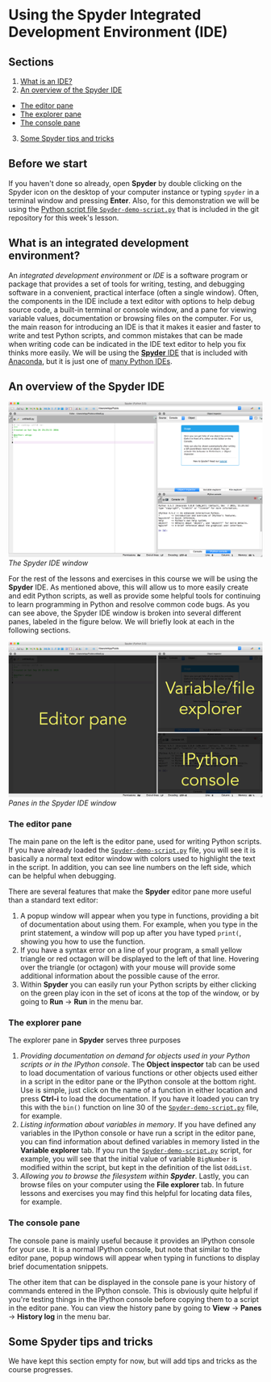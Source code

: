 # Using the Spyder Integrated Development Environment (IDE)

## Sections

1. [What is an IDE?](#what-is-an-integrated-development-environment)
2. [An overview of the Spyder IDE](#an-overview-of-the-spyder-ide)
  - [The editor pane](#the-editor-pane)
  - [The explorer pane](#the-explorer-pane)
  - [The console pane](#the-console-pane)
3. [Some Spyder tips and tricks](#some-spyder-tips-and-tricks)

## Before we start
If you haven't done so already, open **Spyder** by double clicking on the Spyder icon on the desktop of your computer instance or typing `spyder` in a terminal window and pressing **Enter**.
Also, for this demonstration we will be using the [Python script file `Spyder-demo-script.py`](../src/Spyder-demo-script.py) that is included in the git repository for this week's lesson.

## What is an integrated development environment?
An *integrated development environment* or *IDE* is a software program or package that provides a set of tools for writing, testing, and debugging software in a convenient, practical interface (often a single window).
Often, the components in the IDE include a text editor with options to help debug source code, a built-in terminal or console window, and a pane for viewing variable values, documentation or browsing files on the computer.
For us, the main reason for introducing an IDE is that it makes it easier and faster to write and test Python scripts, and common mistakes that can be made when writing code can be indicated in the IDE text editor to help you fix thinks more easily.
We will be using the [**Spyder** IDE](https://pythonhosted.org/spyder/) that is included with [Anaconda](https://www.continuum.io/anaconda-overview), but it is just one of [many Python IDEs](https://wiki.python.org/moin/IntegratedDevelopmentEnvironments).

## An overview of the Spyder IDE
![Spyder IDE](../img/Spyder.png)<br/>
*The Spyder IDE window*

For the rest of the lessons and exercises in this course we will be using the **Spyder** IDE.
As mentioned above, this will allow us to more easily create and edit Python scripts, as well as provide some helpful tools for continuing to learn programming in Python and resolve common code bugs.
As you can see above, the Spyder IDE window is broken into several different panes, labeled in the figure below.
We will briefly look at each in the following sections.

![Spyder IDE panes](../img/Spyder-annotated.png)<br/>
*Panes in the Spyder IDE window*

### The editor pane
The main pane on the left is the editor pane, used for writing Python scripts.
If you have already loaded the [`Spyder-demo-script.py`](../src/Spyder-demo-script.py) file, you will see it is basically a normal text editor window with colors used to highlight the text in the script.
In addition, you can see line numbers on the left side, which can be helpful when debugging.

There are several features that make the **Spyder** editor pane more useful than a standard text editor:

1. A popup window will appear when you type in functions, providing a bit of documentation about using them.
For example, when you type in the print statement, a window will pop up after you have typed `print(`, showing you how to use the function.
2. If you have a syntax error on a line of your program, a small yellow triangle or red octagon will be displayed to the left of that line.
Hovering over the triangle (or octagon) with your mouse will provide some additional information about the possible cause of the error.
3. Within **Spyder** you can easily run your Python scripts by either clicking on the green play icon in the set of icons at the top of the window, or by going to **Run** -> **Run** in the menu bar.

### The explorer pane
The explorer pane in **Spyder** serves three purposes

1. *Providing documentation on demand for objects used in your Python scripts or in the IPython console*.
The **Object inspector** tab can be used to load documentation of various functions or other objects used either in a script in the editor pane or the IPython console at the bottom right.
Use is simple, just click on the name of a function in either location and press **Ctrl-i** to load the documentation.
If you have it loaded you can try this with the `bin()` function on line 30 of the [`Spyder-demo-script.py`](../src/Spyder-demo-script.py) file, for example.
2. *Listing information about variables in memory*.
If you have defined any variables in the IPython console or have run a script in the editor pane, you can find information about defined variables in memory listed in the **Variable explorer** tab.
If you run the [`Spyder-demo-script.py`](../src/Spyder-demo-script.py) script, for example, you will see that the initial value of variable `BigNumber` is modified within the script, but kept in the definition of the list `OddList`.
3. *Allowing you to browse the filesystem within **Spyder***.
Lastly, you can browse files on your computer using the **File explorer** tab.
In future lessons and exercises you may find this helpful for locating data files, for example.

### The console pane
The console pane is mainly useful because it provides an IPython console for your use.
It is a normal IPython console, but note that similar to the editor pane, popup windows will appear when typing in functions to display brief documentation snippets.

The other item that can be displayed in the console pane is your history of commands entered in the IPython console.
This is obviously quite helpful if you're testing things in the IPython console before copying them to a script in the editor pane.
You can view the history pane by going to **View** -> **Panes** -> **History log** in the menu bar.

## Some Spyder tips and tricks
We have kept this section empty for now, but will add tips and tricks as the course progresses.
